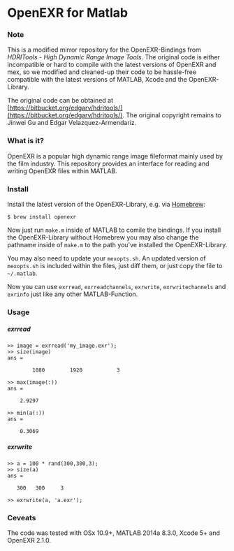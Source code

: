 # OpenEXR for Matlab

### Note
This is a modified mirror repository for the OpenEXR-Bindings from *HDRITools - High Dynamic Range Image Tools*. The original code is either incompatible or hard to compile with the latest versions of OpenEXR and mex, so we modified and cleaned-up their code to be hassle-free compatible with the latest versions of MATLAB, Xcode and the OpenEXR-Library.

The original code can be obtained at [https://bitbucket.org/edgarv/hdritools/](https://bitbucket.org/edgarv/hdritools/). The original copyright remains to Jinwei Gu and Edgar Velazquez-Armendariz.

### What is it?
OpenEXR is a popular high dynamic range image fileformat mainly used by the film industry. This repository provides an interface for reading and writing OpenEXR files within MATLAB.

### Install
Install the latest version of the OpenEXR-Library, e.g. via [Homebrew](http://brew.sh/):

	$ brew install openexr

Now just run `make.m` inside of MATLAB to comile the bindings. If you install the OpenEXR-Library without Homebrew you may also change the pathname inside of `make.m` to the path you've installed the OpenEXR-Library.

You may also need to update your `mexopts.sh`. An updated version of `mexopts.sh` is included within the files, just diff them, or just copy the file to `~/.matlab`.

Now you can use `exrread`, `exrreadchannels`, `exrwrite`, `exrwritechannels` and `exrinfo` just like any other MATLAB-Function.

### Usage
##### exrread
	>> image = exrread('my_image.exr');
	>> size(image)
	ans =

	        1080        1920           3

	>> max(image(:))
	ans =

	    2.9297

	>> min(a(:))
	ans =

	    0.3069

##### exrwrite
	>> a = 100 * rand(300,300,3);
	>> size(a)
	ans =

	   300   300     3

	>> exrwrite(a, 'a.exr');

### Ceveats
The code was tested with OSx 10.9+, MATLAB 2014a 8.3.0, Xcode 5+ and OpenEXR 2.1.0.
